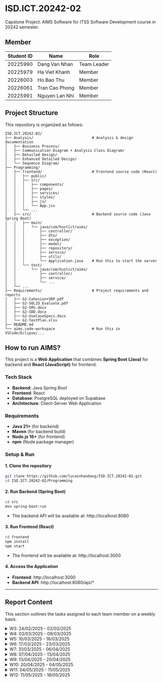 # ISD.ICT.20242-02
Capstone Project: AIMS Software for ITSS Software Development course in 20242 semester.


## Member
| Student ID | Name           | Role        |
|------------|----------------|-------------|
| 20225990   | Dang Van Nhan  | Team Leader |
| 20225979   | Ha Viet Khanh  | Member      |
| 20226003   | Ho Bao Thu     | Member      |
| 20226061   | Tran Cao Phong | Member      |
| 20225991   | Nguyen Lan Nhi | Member      |

## Project Structure
This repository is organized as follows:

```
ISD.ICT.20242-02/
├── Analysis/                           # Analysis & design documentation
│   ├── Business Process/
│   ├── Communication Diagram + Analysis Class Diagram/
│   ├── Detailed Design/
│   ├── Enhanced Detailed Design/
│   └── Sequence Diagram/
├── Programming/
│   ├── frontend/                       # Frontend source code (React)
│   │   ├── public/
│   │   ├── src/
│   │   │   ├── components/
│   │   │   ├── pages/
│   │   │   ├── services/
│   │   │   ├── styles/
│   │   │   ├── js/
│   │   │   └── App.jsx
│   │   └── ...
│   ├── src/                            # Backend source code (Java Spring Boot)
│   │   ├── main/
│   │   │   └── java/com/hustict/aims/
│   │   │       ├── controller/
│   │   │       ├── dto/
│   │   │       ├── exception/
│   │   │       ├── model/
│   │   │       ├── repository/
│   │   │       ├── service/
│   │   │       ├── utils/
│   │   │       └── Application.java    # Run this to start the server
│   │   └── test/
│   │       └── java/com/hustict/aims/
│   │           ├── controller/
│   │           ├── service/
│   │           └── ...
│   └── ...
├── Requirements/                       # Project requirements and reports
│   ├── G2-Cohesion+SRP.pdf
│   ├── G2-SOLID_Evaluate.pdf
│   ├── G2-SRS.docx
│   ├── G2-SDD.docx
│   ├── G2-UseCaseSpecs.docx
│   └── G2-TestPlan.xlsx
├── README.md
└── aims.code-workspace                 # Run this in VSCode/Eclipse/...
```

## How to run AIMS?
This project is a **Web Application** that combines **Spring Boot (Java)** for backend and **React (JavaScript)** for frontend.

### Tech Stack
- **Backend**: Java Spring Boot
- **Frontend**: React
- **Database**: PostgreSQL deployed on Supabase
- **Architecture**: Client-Server Web Application

### Requirements
- **Java 21+** (for backend)
- **Maven** (for backend build)
- **Node.js 16+** (for frontend)
- **npm** (Node package manager)

### Setup & Run

#### 1. Clone the repository
```bash
git clone https://github.com/lucasnhandang/ISD.ICT.20242-02.git
cd ISD.ICT.20242-02/Programming
```

#### 2. Run Backend (Spring Boot)
```bash
cd src
mvn spring-boot:run
```
- The backend API will be available at: http://localhost:8080

#### 3. Run Frontend (React)
```bash
cd frontend
npm install
npm start
```
- The frontend will be available at: http://localhost:3000

#### 4. Access the Application
- **Frontend**: http://localhost:3000
- **Backend API**: http://localhost:8080/api/*

---

## Report Content
This section outlines the tasks assigned to each team member on a weekly basis.

<details>
  <summary> W3: 24/02/2025 - 02/03/2025 </summary>

| **Name**          | **Assigned Tasks**                            | **Review Use Case**                                                                          | **Requirements**          |
|------------------|-----------------------------------------------|----------------------------------------------------------------------------------------------|---------------------------|
| **Dang Van Nhan** | Add/Update product (Product Manager)          | View product details (Customer/Product Manager) & Cancel order (Customer/VNPay)              | UC Diagram                |
| **Ha Viet Khanh** | Pay order (Customer/VNPay) & Create user (Administrator)                  | Place order (Customer) & Reject order (Product Manager)                                      | Introduction              |
| **Ho Bao Thu**    | Place order (Customer) & Reject order (Product Manager)         | Add/Update product (Product Manager)                                                         | UC Diagram + Business Process |
| **Tran Cao Phong**| View product details (Customer/Product Manager) & Cancel order (Customer/VNPay) | Place rush order (Customer) & Approve order (Product Manager) | Performance & Supportability |
| **Nguyen Lan Nhi**| Place rush order (Customer) & Approve order (Product Manager)               | Pay order (Customer/VNPay) & Create user (Administrator)                                     | Reliability & Usability   |

</details>

<details>
  <summary> W4: 03/03/2025 - 09/03/2025 </summary>

| **Name**          | **Assigned Tasks: Draw Sequence Diagram for UC**                                | 
|------------------|---------------------------------------------------------------------------------|
| **Dang Van Nhan** | Add/Update product (Product Manager)                                            | 
| **Ha Viet Khanh** | Pay order (Customer/VNPay) & Create user (Administrator)                        |
| **Ho Bao Thu**    | Place order (Customer) & Reject order (Product Manager)                         | 
| **Tran Cao Phong**| View product details (Customer/Product Manager) & Cancel order (Customer/VNPay) |
| **Nguyen Lan Nhi**| Place rush order (Customer) & Approve order (Product Manager)                   |

</details>

<details>
  <summary> W5: 10/03/2025 - 16/03/2025 </summary>

| **Name**          | **Communication Diagram + Analysis Class Diagram for UC**                       |
|------------------|---------------------------------------------------------------------------------|
| **Dang Van Nhan** | Add/Update product (Product Manager)                                            |     
| **Ha Viet Khanh** | Pay order (Customer/VNPay) & Create user (Administrator)                        |  
| **Ho Bao Thu**    | Place order (Customer) & Reject order (Product Manager)                         |  
| **Tran Cao Phong**| View product details (Customer/Product Manager) & Cancel order (Customer/VNPay) |   
| **Nguyen Lan Nhi**| Place rush order (Customer) & Approve order (Product Manager)                   |  

</details>

<details>
  <summary> W6: 17/03/2025 - 23/03/2025 </summary>

| **Name**          | **Detailed Class Diagram for UC**                                               |
|------------------|---------------------------------------------------------------------------------|
| **Dang Van Nhan** | Add/Update product (Product Manager)                                            |     
| **Ha Viet Khanh** | Pay order (Customer/VNPay) & Create user (Administrator)                        |  
| **Ho Bao Thu**    | Place order (Customer) & Reject order (Product Manager)                         |  
| **Tran Cao Phong**| View product details (Customer/Product Manager) & Cancel order (Customer/VNPay) |   
| **Nguyen Lan Nhi**| Place rush order (Customer) & Approve order (Product Manager)                   |  

</details>

<details>
  <summary> W7: 31/03/2025 - 06/04/2025 </summary>

| **Name**          | **Task**                                                                        |
|------------------|---------------------------------------------------------------------------------|
| **Dang Van Nhan** | Class diagram for interface & subsystem                                            |     
| **Ha Viet Khanh** | Class design for all elements in the subsystem (see section 2. in the week 6 & Class Design sheet)                        |  
| **Ho Bao Thu**    | Class diagram for subsystem                         |  
| **Tran Cao Phong**| Operation design for all operations in the interface (Table 2, Parameter, Exception) |   
| **Nguyen Lan Nhi**| Interaction diagram (recommend sequence diagram) for each operation in the interface                   |  

</details>

<details>
  <summary>W8: 07/04/2025 - 13/04/2025</summary>

| **Student Name**   | **Task**                                 |
|--------------------|------------------------------------------|
| **Ha Viet Khanh**          | ERD for AIMS                             |
| **Ho Bao Thu**            | DB Schema Script                         |
| **Dang Van Nhan**           | DB Detail Design (File report)           |
| **Tran Cao Phong**          | Relational Schema for AIMS               |
| **Nguyen Lan Nhi**            | Front-end for the UC View Product Detail |

</details>

<details>
  <summary>W9: 13/04/2025 - 20/04/2025</summary>

| **Student Name**   | **Task (Continue + Coding)**             |
|--------------------|------------------------------------------|
| **Ha Viet Khanh**          | ERD for AIMS                             |
| **Ho Bao Thu**            | DB Schema Script                         |
| **Dang Van Nhan**           | DB Detail Design (File report)           |
| **Tran Cao Phong**          | Relational Schema for AIMS               |
| **Nguyen Lan Nhi**            | Front-end for the UC View Product Detail |

</details>

<details>
  <summary>W10: 20/04/2025 - 04/05/2025</summary>

| **Student Name**   | **Task (Unit Test + Test Plan)** |
|--------------------|----------------------------------|
| **Ha Viet Khanh**          | Create users                     |
| **Ho Bao Thu**            | Pay order                        |
| **Dang Van Nhan**           | Create products                  |
| **Tran Cao Phong**          | View product details             |
| **Nguyen Lan Nhi**            | Place rush order                 |

</details>

<details>
  <summary>W11: 04/05/2025 - 11/05/2025</summary>

| **Student Name**   | **Task**                    |
|--------------------|-----------------------------|
| **Ha Viet Khanh**          | Evaluate Cohesion + Coupling |
| **Ho Bao Thu**            | Evaluate Cohesion + Coupling                   |
| **Dang Van Nhan**           | Evaluate Cohesion + Coupling             |
| **Tran Cao Phong**          | Evaluate Cohesion + Coupling        |
| **Nguyen Lan Nhi**            | Evaluate Cohesion + Coupling            |

</details>

<details>
  <summary>W12: 11/05/2025 - 18/05/2025</summary>

| **Student Name**   | **Task**                                         |
|--------------------|--------------------------------------------------|
| **Ha Viet Khanh**          | Evaluate Cohesion + Coupling with SOLID + Coding |
| **Ho Bao Thu**            | Evaluate Cohesion + Coupling with SOLID + Coding |
| **Dang Van Nhan**           | Evaluate Cohesion + Coupling with SOLID + Coding                    |
| **Tran Cao Phong**          | Evaluate Cohesion + Coupling with SOLID + Coding                     |
| **Nguyen Lan Nhi**            | Evaluate Cohesion + Coupling with SOLID + Coding                    |

</details>